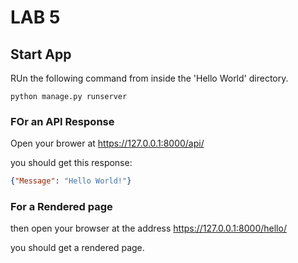 # LAB 5

## Start App

RUn the following command from inside the 'Hello World' directory.

```shell
python manage.py runserver
```

### FOr an API Response

Open your brower at https://127.0.0.1:8000/api/

you should get this response:

```json
{"Message": "Hello World!"}
```

### For a Rendered page

then open your browser at the address https://127.0.0.1:8000/hello/

you should get a rendered page.




